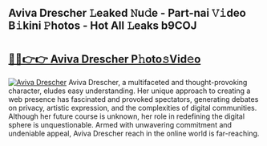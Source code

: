 ## Aviva Drescher 𝙻eaked 𝙽u𝚍e - Part-nai 𝚅𝚒deo B𝚒kini 𝙿hotos - Hot All 𝙻eaks b9COJ

# <h2><a href="http://ld4nq4.urlbe.top/?page=Aviva+Drescher">🔗🔗👉👉 Aviva Drescher P𝚑oto𝚜Vid𝚎o</a></h2>

[![Aviva Drescher](https://i.imgur.com/eBuTRDB.gif)](http://ld4nq4.urlbe.top/?page=Aviva+Drescher)
Aviva Drescher, a multifaceted and thought-provoking character, eludes easy understanding. Her unique approach to creating a web presence has fascinated and provoked spectators, generating debates on privacy, artistic expression, and the complexities of digital communities. Although her future course is unknown, her role in redefining the digital sphere is unquestionable. Armed with unwavering commitment and undeniable appeal, Aviva Drescher reach in the online world is far-reaching.
